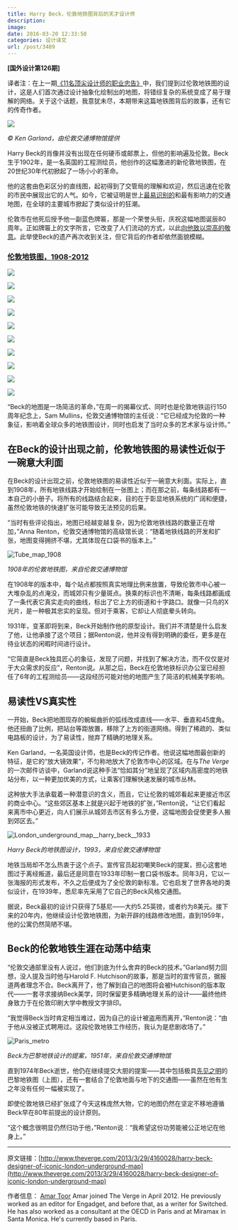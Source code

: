 ```yaml
---
title: Harry Beck，伦敦地铁图背后的天才设计师
description: 
image: 
date: 2016-03-20 12:33:50
categories: 设计译文
url: /post/3489
---
```


**[国外设计第126期]**

译者注：在上一期[《11名顶尖设计师的职业忠告》](http://colachan.com/post/3487)中，我们提到过伦敦地铁图的设计，这是人们首次通过设计抽象化绘制出的地图，将错综复杂的系统变成了易于理解的网络。关于这个话题，我意犹未尽，本期带来这篇地铁图背后的故事，还有它的传奇作者。

![](https://cdn2.vox-cdn.com/thumbor/a640L3bRK4XmgzVNzN4ru_eFML0=/0x180:1100x913/1310x873/cdn0.vox-cdn.com/assets/2396021/beck_image.png)

*© Ken Garland，由伦敦交通博物馆提供*

Harry Beck的肖像并没有出现在任何硬币或邮票上，但他的影响遍及伦敦。Beck生于1902年，是一名英国的工程测绘员，他创作的这幅激进的新伦敦地铁图，在20世纪30年代初掀起了一场小小的革命。

他的这套由色彩区分的直线图，起初得到了交管局的理解和欢迎，然后迅速在伦敦的市民中展现出它的人气。如今，它被证明是世上[最易识别的](http://www.tfl.gov.uk/static/corporate/media/newscentre/archive/3662.html)和最有影响力的交通地图，在全球的主要城市掀起了类似设计的狂潮。

伦敦市在他死后授予他一副蓝色牌匾，那是一个荣誉头衔，庆祝这幅地图诞辰80周年。正如牌匾上的文字所言，它改变了人们流动的方式，以此[向他致以崇高的敬意](http://www.guardian.co.uk/artanddesign/2013/mar/25/harry-beck-tube-map-designer-honoured-blue-plaque)。此举使Beck的遗产再次收到关注，但它背后的作者却依然面貌模糊。

### [伦敦地铁图，1908-2012](http://www.theverge.com/2013/3/29/4160094/maps-of-the-london-underground-1908-2012)

![](https://cdn3.vox-cdn.com/thumbor/EwYCWTGOu-__5yc1ZUH_FS2g2w0=/1020x0/cdn0.vox-cdn.com/uploads/chorus_asset/file/2720288/01.1364558642.jpg)

![](https://cdn3.vox-cdn.com/thumbor/WFZumbthVgwJ9hKIRqb11vnN5-c=/1020x0/cdn0.vox-cdn.com/uploads/chorus_asset/file/2720292/02.1364559527.jpg)

![](https://cdn2.vox-cdn.com/thumbor/cmuWajBLvCjGM6naTxuJvTsxc3I=/1020x0/cdn0.vox-cdn.com/uploads/chorus_asset/file/2720278/03.1364558584.jpg)

![](https://cdn0.vox-cdn.com/thumbor/Uel3kmASkYdotV-y7RESc3SOcaQ=/1020x0/cdn0.vox-cdn.com/uploads/chorus_asset/file/2720284/04.1364558614.jpg)

![](https://cdn2.vox-cdn.com/thumbor/qs2hMYjU3r75cYRXkGcSF_ya8M8=/1020x0/cdn0.vox-cdn.com/uploads/chorus_asset/file/2720294/Sydney_map__1939.1364559875.jpg)

![](https://cdn1.vox-cdn.com/thumbor/C_kVc5zeqbHwpRS6d6AHlQySXho=/1020x0/cdn0.vox-cdn.com/uploads/chorus_asset/file/2720290/05.1364558654.jpg)

![](https://cdn1.vox-cdn.com/thumbor/ezBOgrM9X16jucVSbMxGdRPtFVM=/1020x0/cdn0.vox-cdn.com/uploads/chorus_asset/file/2720280/06.1364558612.jpg)

![](https://cdn1.vox-cdn.com/thumbor/npb5vSCNwVLyPrMyUOwrvBSzMjM=/1020x0/cdn0.vox-cdn.com/uploads/chorus_asset/file/2720282/07.1364558613.jpg)

![](https://cdn2.vox-cdn.com/thumbor/ksVm76-yb8Z2Qkji669OnLNzoLc=/1020x0/cdn0.vox-cdn.com/uploads/chorus_asset/file/2720286/08.1364558639.jpg)

![](https://cdn2.vox-cdn.com/thumbor/pn1aDrzNoxQMsFwv-7F8rzB9Bqg=/1020x0/cdn0.vox-cdn.com/uploads/chorus_asset/file/2720296/beck_image.1364559891.jpg)

“Beck的地图是一场简洁的革命，”在周一的揭幕仪式、同时也是伦敦地铁运行150周年纪念上，Sam Mullins，伦敦交通博物馆的主任说：“它已经成为伦敦的一种象征，影响着全球众多的地铁图设计，同时也启发了当时众多的艺术家与设计师。”

## 在Beck的设计出现之前，伦敦地铁图的易读性近似于一碗意大利面

在Beck的设计出现之前，伦敦地铁图的易读性近似于一碗意大利面。实际上，直到1908年，所有地铁线路才开始绘制在一张图上；而在那之前，每条线路都有一本自己的小册子。将所有的线路结合起来，目的在于彰显地铁系统的广阔和便捷，虽然伦敦地铁的快速扩张可能导致无法预见的后果。

“当时有些评论指出，地图已经越变越复杂，因为伦敦地铁线路的数量正在增加，”Anna Renton，伦敦交通博物馆的高级馆长说：“随着地铁线路的开发和扩张，地图变得拥挤不堪，尤其体现在口袋书的版本上。”

![Tube_map_1908](http://assets.sbnation.com/assets/2396029/tube_map_1908.jpg) 

*1908年的伦敦地铁图，来自伦敦交通博物馆*

在1908年的版本中，每个站点都按照真实地理比例来放置，导致伦敦市中心被一大堆杂乱的点淹没，而城郊只有少量斑点。换乘的标识也不清晰，每条线路都画成了一条代表它真实走向的曲线，标出了它上方的街道和十字路口。就像一只鸟的X光片，是一种极其忠实的呈现。但对于乘客，它却让人彻底晕头转向。

1931年，变革即将到来，Beck开始制作他的原型设计。我们并不清楚是什么启发了他，让他承接了这个项目；据Renton说，他并没有得到明确的委任，更多是在待业状态的闲暇时间进行设计。

“它简直是Beck独具匠心的象征，发现了问题，并找到了解决方法，而不仅仅是对于大众需求的反应”，Renton说。从那之后，Beck在伦敦地铁标识办公室已经担任了6年的工程测绘员——这段经历可能对他的地图产生了简洁的机械美学影响。

## 易读性VS真实性

一开始，Beck把地图现存的蜿蜒曲折的弧线改成直线——水平、垂直和45度角。他还扭曲了比例，把站台等距放置，移除了上方的街道网络。得到了稀疏的、类似电路板的设计，为了易读性，抛弃了精确的地理关系。

Ken Garland，一名英国设计师，也是Beck的传记作者。他说这幅地图最创新的特征，是它的“放大镜效果”，不匀称地放大了伦敦市中心的区域。在与*The Verge*的一次邮件访谈中，Garland说这种手法“恰如其分”地呈现了区域内高密度的地铁站分布，以一种更加优美的方式，让乘客们理解快速发展的城市丛林。

这种放大手法承载着一种潜意识的含义，而且，它让伦敦的城郊看起来更接近市区的商业中心。“这些郊区基本上就是兴起于地铁的扩张，”Renton说，“让它们看起来离市中心更近，向人们展示从城郊去市区有多么方便，这幅地图会促使更多人搬到郊区去。”

![London_underground_map__harry_beck__1933](http://assets.sbnation.com/assets/2396037/London_Underground_Map__Harry_Beck__1933.jpg) 

*Harry Beck的地铁图设计，1993，来自伦敦交通博物馆*

地铁当局却不怎么热衷于这个点子。宣传官员起初嘲笑Beck的提案，担心这套地图过于离经叛道，最后还是同意在1933年印制一套口袋书版本。同年3月，它以一张海报的形式发布，不久之后便成为了全伦敦的新标准。它也启发了世界各地的类似设计，在1939年，悉尼率先采用了它自己的Beck风格交通图。

据说，Beck最初的设计只获得了5基尼——大约5.25英镑，或者约为8美元。接下来的20年内，他继续设计伦敦地铁图，为新开辟的线路修改地图，直到1959年，他的公寓仍然简陋不堪。

## Beck的伦敦地铁生涯在动荡中结束

“伦敦交通部里没有人说过，他们到底为什么舍弃的Beck的技术。”Garland努力回想，没人提及当时他与Harold F. Hutchison的故事，那是当时的宣传官员，据报道两者理念不合。Beck离开了，他了解到自己的地图将会被Hutchison的版本取代——一套寻求接纳Beck美学，同时保留更多精确地理关系的设计——最终他终身致力于在伦敦印刷大学中教授文字排印。

“我觉得Beck当时肯定相当难过，因为自己的设计被盗用而离开，”Renton说：“由于他从没被正式聘用过。这段伦敦地铁工作经历，我认为是悲剧收场了。”

![Paris_metro](http://assets.sbnation.com/assets/2396053/paris_metro.jpg) 

*Beck为巴黎地铁设计的提案，1951年，来自伦敦交通博物馆*

直到1974年Beck逝世，他仍在继续提交大胆的提案——其中包括极具[先见之明](http://www.creativereview.co.uk/cr-blog/2009/march/harry-beck-the-paris-connection)的巴黎地铁图（上图），还有一套结合了伦敦地面与地下的交通图——虽然在他有生之年没有任何一幅被实现了。

即使伦敦地铁已经扩张成了今天这株庞然大物，它的地图仍然在坚定不移地遵循Beck早在80年前提出的设计原则。

“这个概念很明显仍然归功于他，”Renton说：“我希望这份功劳能被公正地记在他身上。”

---

原文链接：[http://www.theverge.com/2013/3/29/4160028/harry-beck-designer-of-iconic-london-underground-map](http://www.theverge.com/2013/3/29/4160028/harry-beck-designer-of-iconic-london-underground-map)

作者信息：
[Amar Toor](http://www.theverge.com/users/Amar%20Toor)
Amar joined The Verge in April 2012. He previously worked as an editor for Engadget, and before that, as a writer for Switched. He has also worked as a consultant at the OECD in Paris and at Miramax in Santa Monica. He's currently based in Paris.
